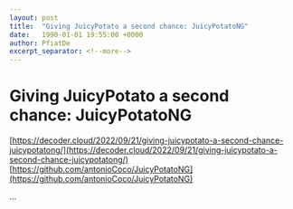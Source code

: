 ```yaml
---
layout: post
title:  "Giving JuicyPotato a second chance: JuicyPotatoNG"
date:   1990-01-01 19:55:00 +0000
author: PfiatDe
excerpt_separator: <!--more-->
---
```


# Giving JuicyPotato a second chance: JuicyPotatoNG
[https://decoder.cloud/2022/09/21/giving-juicypotato-a-second-chance-juicypotatong/](https://decoder.cloud/2022/09/21/giving-juicypotato-a-second-chance-juicypotatong/)
[https://github.com/antonioCoco/JuicyPotatoNG](https://github.com/antonioCoco/JuicyPotatoNG)

...
<!--more-->
